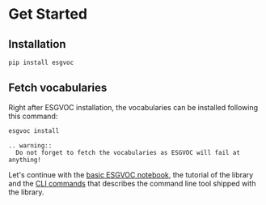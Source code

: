# Get Started

## Installation

```bash
pip install esgvoc
```

## Fetch vocabularies

Right after ESGVOC installation, the vocabularies can be installed following this command:

```bash
esgvoc install
```

```{eval-rst}
.. warning::
  Do not forget to fetch the vocabularies as ESGVOC will fail at anything!
```

Let's continue with the [basic ESGVOC notebook](basics_esgvoc.ipynb), the tutorial of the library and the [CLI commands](basic_cli.md) that describes the command line tool shipped with the library.